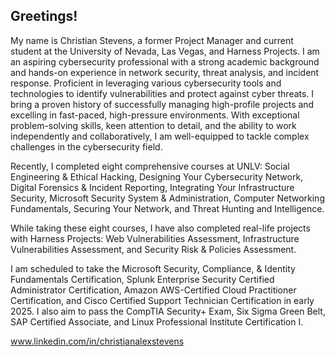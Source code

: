 ## Greetings! 

My name is Christian Stevens, a former Project Manager and current student at the University of Nevada, Las Vegas, and Harness Projects. I am an aspiring cybersecurity professional with a strong academic background and hands-on experience in network security, threat analysis, and incident response. Proficient in leveraging various cybersecurity tools and technologies to identify vulnerabilities and protect against cyber threats. I bring a proven history of successfully managing high-profile projects and excelling in fast-paced, high-pressure environments. With exceptional problem-solving skills, keen attention to detail, and the ability to work independently and collaboratively, I am well-equipped to tackle complex challenges in the cybersecurity field.

Recently, I completed eight comprehensive courses at UNLV: Social Engineering & Ethical Hacking, Designing Your Cybersecurity Network, Digital Forensics & Incident Reporting, Integrating Your Infrastructure Security, Microsoft Security System & Administration, Computer Networking Fundamentals, Securing Your Network, and Threat Hunting and Intelligence.  

While taking these eight courses, I have also completed real-life projects with Harness Projects: Web Vulnerabilities Assessment, Infrastructure Vulnerabilities Assessment, and Security Risk & Policies Assessment. 

I am scheduled to take the Microsoft Security, Compliance, & Identity Fundamentals Certification, Splunk Enterprise Security Certified Administrator Certification, Amazon AWS-Certified Cloud Practitioner Certification, and Cisco Certified Support Technician Certification in early 2025. I also aim to pass the CompTIA Security+ Exam, Six Sigma Green Belt, SAP Certified Associate, and Linux Professional Institute Certification I. 

www.linkedin.com/in/christianalexstevens

